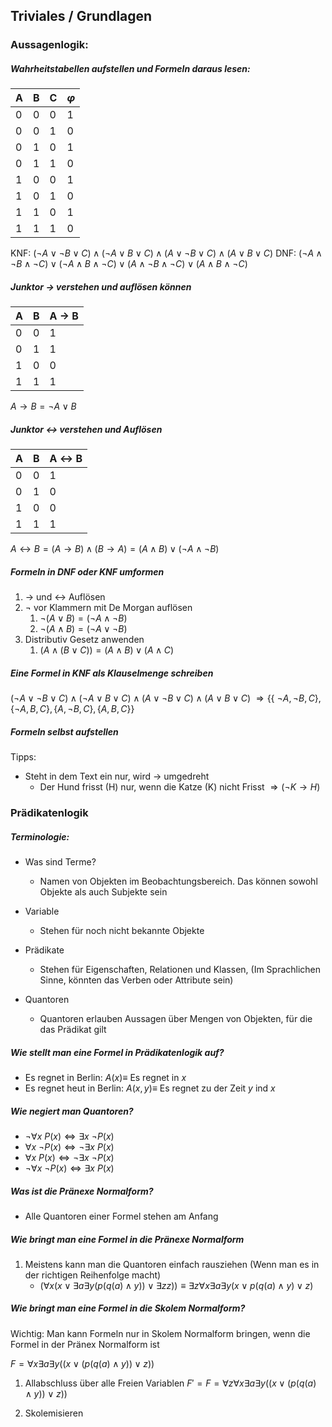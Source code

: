 ## Triviales / Grundlagen
### Aussagenlogik:

##### Wahrheitstabellen aufstellen und Formeln daraus lesen:	

| A   | B   | C   | $\varphi$   |
| --- | --- | --- | --- |
| 0   | 0   | 0   | 1  |
| 0   | 0   | 1   | 0   |
| 0   | 1   | 0   | 1   |
| 0   | 1   | 1   | 0   |
| 1   | 0   | 0   | 1   |
| 1   | 0   | 1   | 0   |
| 1   | 1   | 0   | 1   |
| 1   | 1   | 1   | 0   | 

KNF: $(\lnot A \lor \lnot B \lor C) \land (\lnot A \lor B \lor C) \land (A \lor \lnot B \lor C) \land (A \lor B \lor C)$
DNF: $(\lnot A \land \lnot B \land \lnot C) \lor (\lnot A \land B \land \lnot C) \lor (A \land \lnot B \land \lnot C) \lor (A \land B \land\lnot C)$

##### Junktor $\to$ verstehen und auflösen können

| A   | B   | A → B |
| --- | --- | --------- |
| 0   | 0   | 1         | 
| 0   | 1   | 1         |
| 1   | 0   | 0         |
| 1   | 1   | 1         |

$A \to B = \lnot A \lor B$

##### Junktor $\leftrightarrow$ verstehen und Auflösen

| A   | B   | A $\leftrightarrow$ B |
| --- | --- | --------------------- |
| 0   | 0   | 1                     |
| 0   | 1   | 0                    |
| 1   | 0   | 0                     |
| 1   | 1   | 1                     |

$A \leftrightarrow B = (A \to B) \land (B \to A) = (A \land B) \lor (\lnot A \land \lnot B)$

##### Formeln in DNF oder KNF umformen

1. $\to$ und $\leftrightarrow$ Auflösen
2. $\lnot$ vor Klammern mit De Morgan auflösen
	1. $\lnot(A \lor B) = (\lnot A \land \lnot B)$
	2. $\lnot(A \land B) = (\lnot A \lor \lnot B)$
3. Distributiv Gesetz anwenden
	1. $(A \land (B \lor C)) = (A \land B) \lor (A \land C)$

##### Eine Formel in KNF als Klauselmenge schreiben

$(\lnot A \lor \lnot B \lor C) \land (\lnot A \lor B \lor C) \land (A \lor \lnot B \lor C) \land (A \lor B \lor C)$
$\Rightarrow \{\{\ \lnot A , \lnot B , C\} ,  \{\lnot A , B , C\} ,  \{A , \lnot B , C\} ,  \{A , B , C\}\}$

##### Formeln selbst aufstellen
Tipps:
- Steht in dem Text ein nur, wird $\to$ umgedreht
	- Der Hund frisst (H) nur, wenn die Katze (K)  nicht Frisst $\Rightarrow (\lnot K \to H)$

### Prädikatenlogik

##### Terminologie:
- Was sind Terme?
	- Namen von Objekten im Beobachtungsbereich. Das können sowohl Objekte als auch Subjekte sein
	
- Variable
	- Stehen für noch nicht bekannte Objekte
	
- Prädikate
	- Stehen für Eigenschaften, Relationen und Klassen, (Im Sprachlichen Sinne, könnten das Verben oder Attribute sein)
	
- Quantoren
	- Quantoren erlauben Aussagen über Mengen von Objekten, für die das Prädikat gilt

##### Wie stellt man eine Formel in Prädikatenlogik auf?
-  Es regnet in Berlin: $A(x) \equiv$ Es regnet in $x$
- Es regnet heut in Berlin: $A(x, y) \equiv$ Es regnet zu der Zeit $y$ ind $x$

##### Wie negiert man Quantoren?
- $\lnot \forall x \ P(x) \Leftrightarrow \exists x \ \lnot P(x)$
- $\forall x \ \lnot P(x) \Leftrightarrow \lnot \exists x \ P(x)$
- $\forall x \ P(x) \Leftrightarrow \lnot \exists x \ \lnot P(x)$
-  $\lnot \forall x \ \lnot P(x) \Leftrightarrow \exists x \ P(x)$

##### Was ist die Pränexe Normalform?
- Alle Quantoren einer Formel stehen am Anfang

##### Wie bringt man eine Formel in die Pränexe Normalform
1. Meistens kann man die Quantoren einfach rausziehen (Wenn man es in der richtigen Reihenfolge macht)
	- $( \forall x(x \lor \exists a \exists y (p(q(a) \land y) ) \lor \exists z z)) \equiv \exists z \forall x \exists a \exists y  (x \lor p(q(a) \land y) \lor z)$ 

##### Wie bringt man eine Formel in die Skolem Normalform?
Wichtig: Man kann Formeln nur in Skolem Normalform bringen, wenn die Formel in der Pränex Normalform ist

$F = \forall x \exists a \exists y ((x \lor (p(q(a) \land y))\lor z))$

1. Allabschluss über alle Freien Variablen
$F'= F = \forall z \forall x \exists a \exists y ((x \lor (p(q(a) \land y))\lor z))$

2. Skolemisieren
